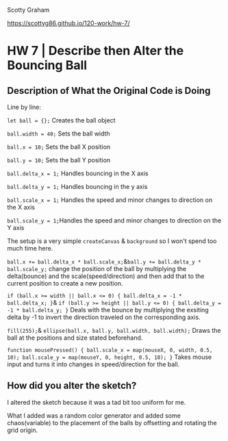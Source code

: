 Scotty Graham

https://scottyg86.github.io/120-work/hw-7/


# HW 7 | Describe then Alter the Bouncing Ball

## Description of What the Original Code is Doing

<!--
--This is a Comment Block--

Please describe what the original code is doing.

Why is it working the way it is?
What does each line do?
How can you make the ball change direction?

-->
Line by line:

`let ball = {};` Creates the ball object

`ball.width = 40;` Sets the ball width

`ball.x = 10;` Sets the ball X position

`ball.y = 10;` Sets the ball Y position

`ball.delta_x = 1;` Handles bouncing in the X axis

`ball.delta_y = 1;` Handles bouncing in the y axis

`ball.scale_x = 1;` Handles the speed and minor changes to direction on the X axis

`ball.scale_y = 1;`Handles the speed and minor changes to direction on the Y axis

The setup is a very simple `createCanvas` & `background` so I won't spend too much time here.

`ball.x += ball.delta_x * ball.scale_x;`&`ball.y += ball.delta_y * ball.scale_y;` change the position of the ball by multiplying the delta(bounce) and the scale(speed/direction) and then add that to the current position to create a new position.

`if (ball.x >= width || ball.x <= 0) {
    ball.delta_x = -1 * ball.delta_x;
}`&
`if (ball.y >= height || ball.y <= 0) {
    ball.delta_y = -1 * ball.delta_y;
}` Deals with the bounce by multiplying the exsiting delta by -1 to invert the direction traveled on the corresponding axis.

`fill(255);`&
`ellipse(ball.x, ball.y, ball.width, ball.width);` Draws the ball at the positions and size stated beforehand.

`function mousePressed() {
    ball.scale_x = map(mouseX, 0, width, 0.5, 10);
    ball.scale_y = map(mouseY, 0, height, 0.5, 10);
}` Takes mouse input and turns it into changes in speed/direction for the ball.

## How did you alter the sketch?

<!--
Please describe how and why you changed the sketch?
-->

I altered the sketch because it was a tad bit too uniform for me.

What I added was a random color generator and added some chaos(variable) to the placement of the balls by offsetting and rotating the grid origin.
